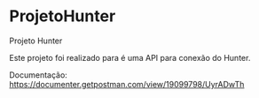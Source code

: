 # ProjetoHunter
Projeto Hunter

Este projeto foi realizado para  é uma API para conexão do Hunter.


Documentação: https://documenter.getpostman.com/view/19099798/UyrADwTh
